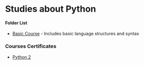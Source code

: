 # Studies about Python

#### Folder List
- [Basic Course](/python/basic_course_python)
       - Includes basic language structures and syntax
### Courses Certificates 
 - [Python 2](https://cursos.alura.com.br/certificate/8c7bfe1b-96d8-417d-a5f1-7ebeb067d52b)
 